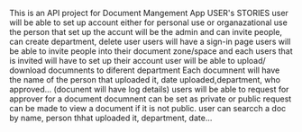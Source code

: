 This is an API project for Document Mangement App
USER's STORIES
user will be able to set up account either for personal use or organazational use
the person that set up the accunt will be the admin and can invite people, can create department, delete user
users will have a sign-in page
users will be able to invite people into  their document zone/space and each users that  is  invited  will have  to set up their account
user will  be able to upload/ download documnents to diferent department
Each documnent will have the name of the person that uploaded it, date uploaded,department, who approved... (docunent will have log details)
users will be able to request for approver  for a document
documnent can be set as private or public
request can be made to view a document if it is not public.
user can searcch a doc by name, person thhat uploaded it, department, date...